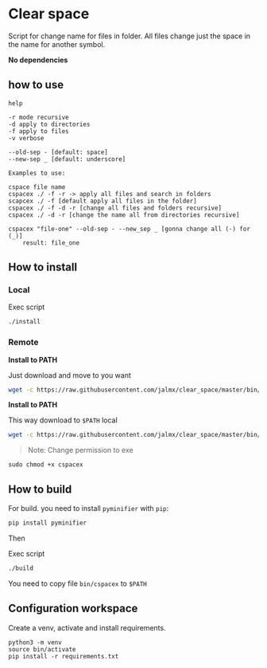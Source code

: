 # Clear space

Script for change name for files in folder. All files change just the space in the name for another symbol.

**No dependencies**

## how to use

```commandline
help

-r mode recursive
-d apply to directories
-f apply to files
-v verbose

--old-sep - [default: space]
--new-sep _ [default: underscore]

Examples to use:

cspace file name
cspacex ./ -f -r -> apply all files and search in folders
scapcex ./ -f [default apply all files in the folder]
cspacex ./ -f -d -r [change all files and folders recursive]
cspacex ./ -d -r [change the name all from directories recursive]

cspacex "file-one" --old-sep - --new_sep _ [gonna change all (-) for (_)]
    result: file_one

```

## How to install

### Local

Exec script

```bash
./install
```

### Remote

**Install to PATH**

Just download and move to you want

```bash
wget -c https://raw.githubusercontent.com/jalmx/clear_space/master/bin/cspacex
```

**Install to PATH**

This way download to `$PATH` local

```bash
wget -c https://raw.githubusercontent.com/jalmx/clear_space/master/bin/cspacex -O $HOME/.local/bin/cspacex
```

> Note: Change permission to exe

```commandline
sudo chmod +x cspacex
```

## How to build

For build. you need to install `pyminifier` with `pip`:

```bash
pip install pyminifier
```

Then

Exec script

```bash
./build
```

You need to copy file `bin/cspacex` to `$PATH`

## Configuration workspace 

Create a venv, activate and install requirements.

```commandline
python3 -m venv 
source bin/activate
pip install -r requirements.txt
```

